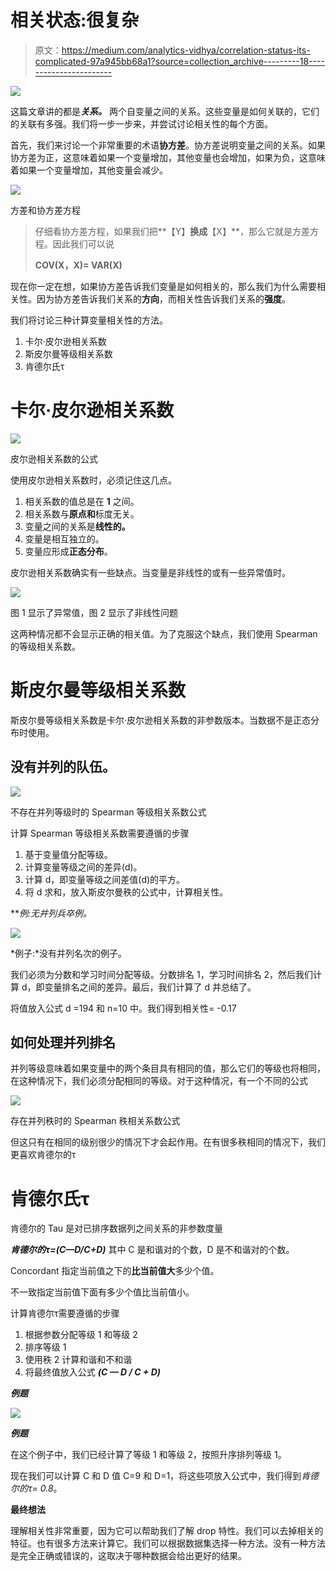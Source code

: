 # 相关状态:很复杂

> 原文：<https://medium.com/analytics-vidhya/correlation-status-its-complicated-97a945bb68a1?source=collection_archive---------18----------------------->

![](img/675cdca96b4fb0df088cdf84b883be52.png)

这篇文章讲的都是***关系。*** 两个自变量之间的关系。这些变量是如何关联的，它们的关联有多强。我们将一步一步来，并尝试讨论相关性的每个方面。

首先，我们来讨论一个非常重要的术语**协方差**。协方差说明变量之间的关系。如果协方差为正，这意味着如果一个变量增加，其他变量也会增加，如果为负，这意味着如果一个变量增加，其他变量会减少。

![](img/4302559a3e4222e55663694042804110.png)

方差和协方差方程

> 仔细看协方差方程，如果我们把**【Y】**换成**【X】**，那么它就是方差方程。因此我们可以说
> 
> **COV(X，X)= VAR(X)**

现在你一定在想，如果协方差告诉我们变量是如何相关的，那么我们为什么需要相关性。因为协方差告诉我们关系的**方向**，而相关性告诉我们关系的**强度**。

我们将讨论三种计算变量相关性的方法。

1.  卡尔·皮尔逊相关系数
2.  斯皮尔曼等级相关系数
3.  肯德尔氏τ

# 卡尔·皮尔逊相关系数

![](img/54f70a3609aeaaef4eb556f90c98ff5c.png)

皮尔逊相关系数的公式

使用皮尔逊相关系数时，必须记住这几点。

1.  相关系数的值总是在 **1** 之间。
2.  相关系数与**原点和**标度无关。
3.  变量之间的关系是**线性的。**
4.  变量是相互独立的。
5.  变量应形成**正态分布**。

皮尔逊相关系数确实有一些缺点。当变量是非线性的或有一些异常值时。

![](img/ec316083903b3452a2f5057d505493c6.png)

图 1 显示了异常值，图 2 显示了非线性问题

这两种情况都不会显示正确的相关值。为了克服这个缺点，我们使用 Spearman 的等级相关系数。

# 斯皮尔曼等级相关系数

斯皮尔曼等级相关系数是卡尔·皮尔逊相关系数的非参数版本。当数据不是正态分布时使用。

## 没有并列的队伍。

![](img/f5326cbfb59bbed771e925f1558f314c.png)

不存在并列等级时的 Spearman 等级相关系数公式

计算 Spearman 等级相关系数需要遵循的步骤

1.  基于变量值分配等级。
2.  计算变量等级之间的差异(d)。
3.  计算 d，即变量等级之间差值(d)的平方。
4.  将 d 求和，放入斯皮尔曼秩的公式中，计算相关性。

***例:*无并列兵卒例。**

![](img/d87544ffac6733296888ec10aa68c3f0.png)

*例子:*没有并列名次的例子。

我们必须为分数和学习时间分配等级。分数排名 1，学习时间排名 2，然后我们计算 d，即变量排名之间的差异。最后，我们计算了 d 并总结了。

将值放入公式 d =194 和 n=10 中。我们得到相关性= -0.17

## **如何处理并列排名**

并列等级意味着如果变量中的两个条目具有相同的值，那么它们的等级也将相同，在这种情况下，我们必须分配相同的等级。对于这种情况，有一个不同的公式

![](img/2696eff0dfc34969283e7fa2e476ef7f.png)

存在并列秩时的 Spearman 秩相关系数公式

但这只有在相同的级别很少的情况下才会起作用。在有很多秩相同的情况下，我们更喜欢肯德尔的τ

# 肯德尔氏τ

肯德尔的 Tau 是对已排序数据列之间关系的非参数度量

***肯德尔的τ=(C—D/C+D)***
其中 C 是和谐对的个数，D 是不和谐对的个数。

Concordant 指定当前值之下的**比当前值大**多少个值。

不一致指定当前值下面有多少个值比当前值小。

计算肯德尔τ需要遵循的步骤

1.  根据参数分配等级 1 和等级 2
2.  排序等级 1
3.  使用秩 2 计算和谐和不和谐
4.  将最终值放入公式 ***(C — D / C + D)***

***例题***

![](img/e04716392ad0a175e344dadaa2aad2ed.png)

***例题***

在这个例子中，我们已经计算了等级 1 和等级 2，按照升序排列等级 1。

现在我们可以计算 C 和 D 值 C=9 和 D=1，将这些项放入公式中，我们得到*肯德尔的τ= 0.8*。

**最终想法**

理解相关性非常重要，因为它可以帮助我们了解 drop 特性。我们可以去掉相关的特征。也有很多方法来计算它。我们可以根据数据集选择一种方法。没有一种方法是完全正确或错误的，这取决于哪种数据会给出更好的结果。